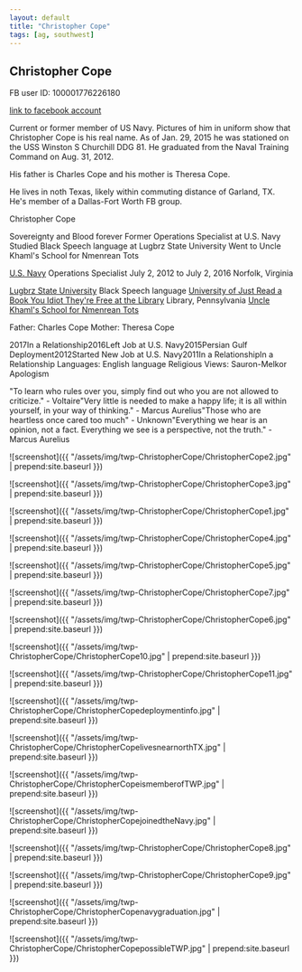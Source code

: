 ```yaml
---
layout: default
title: "Christopher Cope"
tags: [ag, southwest]
---
```



## Christopher Cope
FB user ID: 100001776226180[link to facebook account](https://www.facebook.com/100001776226180)Current or former member of US Navy. Pictures of him in uniform show that Christopher Cope is his real name. As of Jan. 29, 2015 he was stationed on the USS Winston S Churchill DDG 81. He graduated from the Naval Training Command on Aug. 31, 2012.His father is Charles Cope and his mother is Theresa Cope.He lives in noth Texas, likely within commuting distance of Garland, TX. He's member of a Dallas-Fort Worth FB group.


 Christopher Cope


 Sovereignty and Blood forever Former Operations Specialist at U.S. Navy Studied Black Speech language at Lugbrz State University Went to Uncle Khaml's School for Nmenrean Tots

[U.S. Navy](https://www.facebook.com/USNavy/) Operations Specialist  July 2, 2012 to July 2, 2016  Norfolk, Virginia

[Lugbrz State University](https://www.facebook.com/pages/Lugb%C3%BArz-State-University/1880876205566812) Black Speech language
[University of Just Read a Book You Idiot They're Free at the Library](https://www.facebook.com/pages/University-of-Just-Read-a-Book-You-Idiot-Theyre-Free-at-the-Library/1922621208007684) Library, Pennsylvania
[Uncle Khaml's School for Nmenrean Tots](https://www.facebook.com/pages/Uncle-Kham%C3%BBls-School-for-N%C3%BAmen%C3%B3rean-Tots/158849358004175) 

Father: Charles Cope
Mother: Theresa Cope

2017In a Relationship2016Left Job at U.S. Navy2015Persian Gulf Deployment2012Started New Job at U.S. Navy2011In a RelationshipIn a Relationship
Languages: English language
Religious Views: Sauron-Melkor Apologism 

"To learn who rules over you, simply find out who you are not allowed to criticize." - Voltaire"Very little is needed to make a happy life; it is all within yourself, in your way of thinking." - Marcus Aurelius"Those who are heartless once cared too much" - Unknown"Everything we hear is an opinion, not a fact. Everything we see is a perspective, not the truth." - Marcus Aurelius



![screenshot]({{ "/assets/img/twp-ChristopherCope/ChristopherCope2.jpg" | prepend:site.baseurl }})


![screenshot]({{ "/assets/img/twp-ChristopherCope/ChristopherCope3.jpg" | prepend:site.baseurl }})


![screenshot]({{ "/assets/img/twp-ChristopherCope/ChristopherCope1.jpg" | prepend:site.baseurl }})


![screenshot]({{ "/assets/img/twp-ChristopherCope/ChristopherCope4.jpg" | prepend:site.baseurl }})


![screenshot]({{ "/assets/img/twp-ChristopherCope/ChristopherCope5.jpg" | prepend:site.baseurl }})


![screenshot]({{ "/assets/img/twp-ChristopherCope/ChristopherCope7.jpg" | prepend:site.baseurl }})


![screenshot]({{ "/assets/img/twp-ChristopherCope/ChristopherCope6.jpg" | prepend:site.baseurl }})


![screenshot]({{ "/assets/img/twp-ChristopherCope/ChristopherCope10.jpg" | prepend:site.baseurl }})


![screenshot]({{ "/assets/img/twp-ChristopherCope/ChristopherCope11.jpg" | prepend:site.baseurl }})


![screenshot]({{ "/assets/img/twp-ChristopherCope/ChristopherCopedeploymentinfo.jpg" | prepend:site.baseurl }})


![screenshot]({{ "/assets/img/twp-ChristopherCope/ChristopherCopelivesnearnorthTX.jpg" | prepend:site.baseurl }})


![screenshot]({{ "/assets/img/twp-ChristopherCope/ChristopherCopeismemberofTWP.jpg" | prepend:site.baseurl }})


![screenshot]({{ "/assets/img/twp-ChristopherCope/ChristopherCopejoinedtheNavy.jpg" | prepend:site.baseurl }})


![screenshot]({{ "/assets/img/twp-ChristopherCope/ChristopherCope8.jpg" | prepend:site.baseurl }})


![screenshot]({{ "/assets/img/twp-ChristopherCope/ChristopherCope9.jpg" | prepend:site.baseurl }})


![screenshot]({{ "/assets/img/twp-ChristopherCope/ChristopherCopenavygraduation.jpg" | prepend:site.baseurl }})


![screenshot]({{ "/assets/img/twp-ChristopherCope/ChristopherCopepossibleTWP.jpg" | prepend:site.baseurl }})